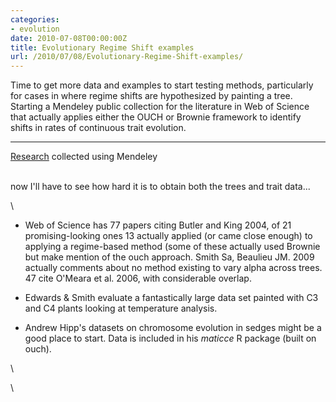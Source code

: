 ```yaml
---
categories:
- evolution
date: 2010-07-08T00:00:00Z
title: Evolutionary Regime Shift examples
url: /2010/07/08/Evolutionary-Regime-Shift-examples/
---
```


Time to get more data and examples to start testing methods,
particularly for cases in where regime shifts are hypothesized by
painting a tree. Starting a Mendeley public collection for the
literature in Web of Science that actually applies either the OUCH or
Brownie framework to identify shifts in rates of continuous trait
evolution.

* * * * *

[Research](http://www.mendeley.com) collected using Mendeley

\
 now I'll have to see how hard it is to obtain both the trees and trait
data...

\

-   Web of Science has 77 papers citing Butler and King 2004, of 21
    promising-looking ones 13 actually applied (or came close enough) to
    applying a regime-based method (some of these actually used Brownie
    but make mention of the ouch approach. Smith Sa, Beaulieu JM. 2009
    actually comments about no method existing to vary alpha across
    trees. 47 cite O'Meara et al. 2006, with considerable overlap.

-   Edwards & Smith evaluate a fantastically large data set painted with
    C3 and C4 plants looking at temperature analysis.

-   Andrew Hipp's datasets on chromosome evolution in sedges might be a
    good place to start. Data is included in his *maticce* R package
    (built on ouch).

\

\

